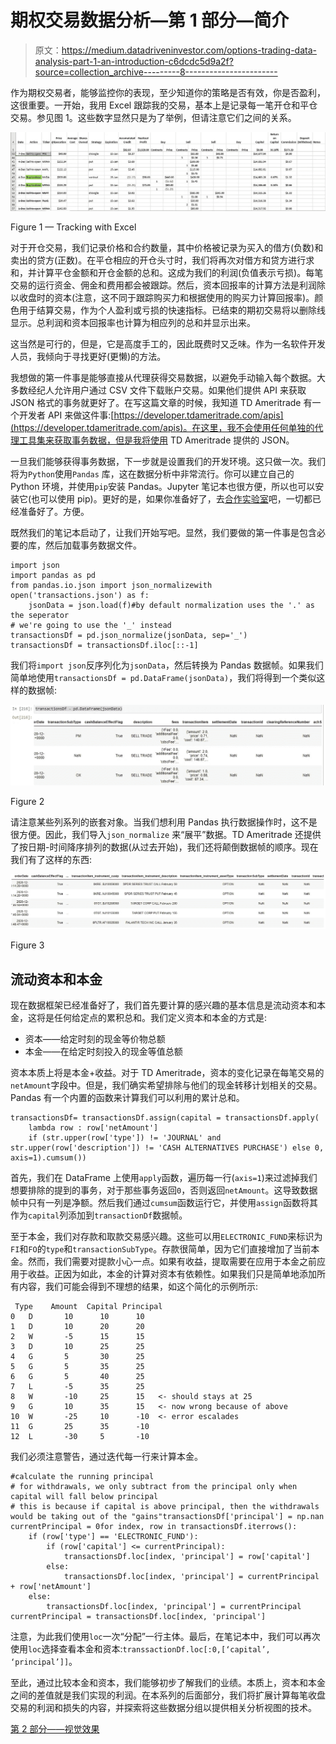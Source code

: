 # 期权交易数据分析—第 1 部分—简介

> 原文：<https://medium.datadriveninvestor.com/options-trading-data-analysis-part-1-an-introduction-c6dcdc5d9a2f?source=collection_archive---------8----------------------->

作为期权交易者，能够监控你的表现，至少知道你的策略是否有效，你是否盈利，这很重要。一开始，我用 Excel 跟踪我的交易，基本上是记录每一笔开仓和平仓交易。参见图 1。这些数字显然只是为了举例，但请注意它们之间的关系。

![](img/755f02563047bd3583df6e238a9527c4.png)

Figure 1 — Tracking with Excel

对于开仓交易，我们记录价格和合约数量，其中价格被记录为买入的借方(负数)和卖出的贷方(正数)。在平仓相应的开仓头寸时，我们将再次对借方和贷方进行求和，并计算平仓金额和开仓金额的总和。这成为我们的利润(负值表示亏损)。每笔交易的运行资金、佣金和费用都会被跟踪。然后，资本回报率的计算方法是利润除以收盘时的资本(注意，这不同于跟踪购买力和根据使用的购买力计算回报率)。颜色用于结算交易，作为个人盈利或亏损的快速指标。已结束的期初交易将以删除线显示。总利润和资本回报率也计算为相应列的总和并显示出来。

这当然是可行的，但是，它是高度手工的，因此既费时又乏味。作为一名软件开发人员，我倾向于寻找更好(更懒)的方法。

我想做的第一件事是能够直接从代理获得交易数据，以避免手动输入每个数据。大多数经纪人允许用户通过 CSV 文件下载账户交易。如果他们提供 API 来获取 JSON 格式的事务就更好了。在写这篇文章的时候，我知道 TD Ameritrade 有一个开发者 API 来做这件事:[https://developer.tdameritrade.com/apis](https://developer.tdameritrade.com/apis)。在这里，我不会使用任何单独的代理工具集来获取事务数据，但是我将使用 TD Ameritrade 提供的 JSON。

一旦我们能够获得事务数据，下一步就是设置我们的开发环境。这只做一次。我们将为`Python`使用`Pandas` 库，这在数据分析中非常流行。你可以建立自己的 Python 环境，并使用`pip`安装 Pandas。Jupyter 笔记本也很方便，所以也可以安装它(也可以使用 pip)。更好的是，如果你准备好了，去[合作实验室](https://colab.research.google.com/)吧，一切都已经准备好了。方便。

既然我们的笔记本启动了，让我们开始写吧。显然，我们要做的第一件事是包含必要的库，然后加载事务数据文件。

```
import json
import pandas as pd
from pandas.io.json import json_normalizewith open('transactions.json') as f:
    jsonData = json.load(f)#by default normalization uses the '.' as the seperator 
# we're going to use the '_' instead
transactionsDf = pd.json_normalize(jsonData, sep='_')
transactionsDf = transactionsDf.iloc[::-1]
```

我们将`import json`反序列化为`jsonData`，然后转换为 Pandas 数据帧。如果我们简单地使用`transactionsDf = pd.DataFrame(jsonData)`，我们将得到一个类似这样的数据帧:

![](img/a0dc40f05d97d982a1f7c84360b5d2a6.png)

Figure 2

请注意某些列系列的嵌套对象。当我们想利用 Pandas 执行数据操作时，这不是很方便。因此，我们导入`json_normalize` 来“展平”数据。TD Ameritrade 还提供了按日期-时间降序排列的数据(从过去开始)，我们还将颠倒数据帧的顺序。现在我们有了这样的东西:

![](img/1b72c733f9356c9d67f3a00373cc25a5.png)

Figure 3

## 流动资本和本金

现在数据框架已经准备好了，我们首先要计算的感兴趣的基本信息是流动资本和本金，这将是任何给定点的累积总和。我们定义资本和本金的方式是:

*   资本——给定时刻的现金等价物总额
*   本金——在给定时刻投入的现金等值总额

资本本质上将是本金+收益。对于 TD Ameritrade，资本的变化记录在每笔交易的`netAmount`字段中。但是，我们确实希望排除与他们的现金转移计划相关的交易。Pandas 有一个内置的函数来计算我们可以利用的累计总和。

```
transactionsDf= transactionsDf.assign(capital = transactionsDf.apply(
    lambda row : row['netAmount'] 
    if (str.upper(row['type']) != 'JOURNAL' and str.upper(row['description']) != 'CASH ALTERNATIVES PURCHASE') else 0, axis=1).cumsum())
```

首先，我们在 DataFrame 上使用`apply`函数，遍历每一行(`axis=1`)来过滤掉我们想要排除的提到的事务，对于那些事务返回`0`，否则返回`netAmount`。这导致数据帧中只有一列是净额。然后我们通过`cumsum`函数运行它，并使用`assign`函数将其作为`capital`列添加到`transactionDf`数据帧。

至于本金，我们对存款和取款交易感兴趣。这些可以用`ELECTRONIC_FUND`来标识为`FI`和`FO`的`type`和`transactionSubType`。存款很简单，因为它们直接增加了当前本金。然而，我们需要对提款小心一点。如果有收益，提取需要在应用于本金之前应用于收益。正因为如此，本金的计算对资本有依赖性。如果我们只是简单地添加所有内容，我们可能会得到不理想的结果，如这个简化的示例所示:

```
 Type    Amount  Capital Principal
0   D       10      10      10
1   D       10      20      20
2   W       -5      15      15
3   D       10      25      25
4   G       5       30      25
5   G       5       35      25
6   G       5       40      25
7   L       -5      35      25
8   W       -10     25      15   <- should stays at 25
9   G       10      35      15   <- now wrong because of above
10  W       -25     10      -10  <- error escalades
11  G       25      35      -10
12  L       -30     5       -10
```

我们必须注意警告，通过迭代每一行来计算本金。

```
#calculate the running principal
# for withdrawals, we only subtract from the principal only when capital will fall below principal
# this is because if capital is above principal, then the withdrawals would be taking out of the "gains"transactionsDf['principal'] = np.nan
currentPrincipal = 0for index, row in transactionsDf.iterrows():
    if (row['type'] == 'ELECTRONIC_FUND'):
        if (row['capital'] <= currentPrincipal):
            transactionsDf.loc[index, 'principal'] = row['capital']
        else:
            transactionsDf.loc[index, 'principal'] = currentPrincipal + row['netAmount']
    else:
        transactionsDf.loc[index, 'principal'] = currentPrincipal currentPrincipal = transactionsDf.loc[index, 'principal']
```

注意，为此我们使用`loc`一次“分配”一行主体。最后，在笔记本中，我们可以再次使用`loc`选择查看本金和资本:`transsactionDf.loc[:0,[‘capital’, ‘principal’]]`。

至此，通过比较本金和资本，我们能够初步了解我们的业绩。本质上，资本和本金之间的差值就是我们实现的利润。在本系列的后面部分，我们将扩展计算每笔收盘交易的利润和损失的内容，并探索将这些数据分组以提供相关分析视图的技术。

[第 2 部分——视觉效果](https://phandinhlan.medium.com/options-trading-data-analysis-part-2-visuals-36e659233f)
